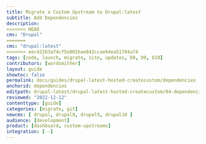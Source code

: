 ```yaml
---
title: Migrate a Custom Upstream to Drupal:latest
subtitle: Add Dependencies
description: 
<<<<<<< HEAD
cms: "Drupal"
=======
cms: "drupal:latest"
>>>>>>> eec42263af4cf5e002bae842ccae64ea51704a74
tags: [code, launch, migrate, site, updates, D8, D9, D10]
contributors: [wordsmither]
layout: guide
showtoc: false
permalink: docs/guides/drupal-latest-hosted-createcustom/dependencies
anchorid: dependencies
editpath: drupal-latest/drupal-latest-hosted-createcustom/04-dependencies.md
reviewed: "2022-12-12"
contenttype: [guide]
categories: [migrate, git]
newcms: [ drupal, drupal8, drupal9, drupal10 ]
audience: [development]
product: [dashboard, custom-upstreams]
integration: [--]
---
```


<Partial file="drupal-latest/dependencies-compatible.md" />
